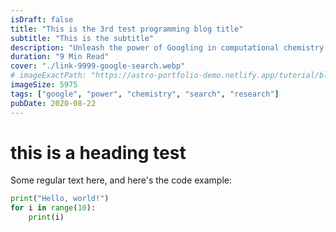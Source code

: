 ```yaml
---
isDraft: false
title: "This is the 3rd test programming blog title"
subtitle: "This is the subtitle"
description: "Unleash the power of Googling in computational chemistry research: accelerating discoveries, solving puzzles, and revolutionizing molecular understanding."
duration: "9 Min Read"
cover: "./link-9999-google-search.webp"
# imageExactPath: "https://astro-portfolio-demo.netlify.app/tutorial/blogs/programming/this-is-3rd-test-coding-post/link-9999-google-search.webp"
imageSize: 5975
tags: ["google", "power", "chemistry", "search", "research"]
pubDate: 2020-08-22
---
```


# this is a heading test

Some regular text here, and here's the code example:

```python
print("Hello, world!")
for i in range(10):
    print(i)
```
